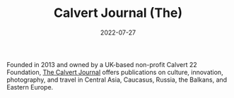 ﻿---
title: "Calvert Journal (The)"
linkTitle: "Calvert Journal (The)"
date: 2022-07-27
countries: ["Kazakhstan"]
category: ["Independent media"]
tags: ["media publication", "news", "International media", "culture"]
date_start: [2013]
date_end: []
data_type: ["news", "visuals"] 
language: ["English"]
description: [Offers publications on culture, innovation, photography, and travel in Central Asia, Caucasus, Russia, the Balkans, and Eastern Europe.]
---

Founded in 2013 and owned by a UK-based non-profit Calvert 22 Foundation, [The Calvert Journal](https://www.calvertjournal.com/) offers publications on culture, innovation, photography, and travel in Central Asia, Caucasus, Russia, the Balkans, and Eastern Europe.
